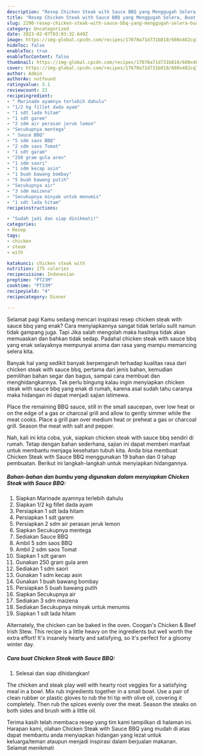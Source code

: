 ```yaml
---
description: "Resep Chicken Steak with Sauce BBQ yang Menggugah Selera, Buat Buka Puasa Enak"
title: "Resep Chicken Steak with Sauce BBQ yang Menggugah Selera, Buat Buka Puasa Enak"
slug: 2290-resep-chicken-steak-with-sauce-bbq-yang-menggugah-selera-buat-buka-puasa-enak
category: Uncategorized
date: 2023-02-07T03:03:32.649Z
image: https://img-global.cpcdn.com/recipes/17670a71d731b810/680x482cq70/chicken-steak-with-sauce-bbq-foto-resep-utama.jpg
hideToc: false
enableToc: true
enableTocContent: false
thumbnail: https://img-global.cpcdn.com/recipes/17670a71d731b810/680x482cq70/chicken-steak-with-sauce-bbq-foto-resep-utama.jpg
cover: https://img-global.cpcdn.com/recipes/17670a71d731b810/680x482cq70/chicken-steak-with-sauce-bbq-foto-resep-utama.jpg
author: Admin
authorAv: notfound
ratingvalue: 3.1
reviewcount: 22
recipeingredient:
- " Marinade ayamnya terlebih dahulu"
- "1/2 kg fillet dada ayam"
- "1 sdt lada hitam"
- "1 sdt garem"
- "2 sdm air perasan jeruk lemon"
- "Secukupnya mentega"
- " Sauce BBQ"
- "5 sdm saos BBQ"
- "2 sdm saos Tomat"
- "1 sdt garam"
- "250 gram gula aren"
- "1 sdm saori"
- "1 sdm kecap asin"
- "1 buah bawang bombay"
- "5 buah bawang putih"
- "Secukupnya air"
- "3 sdm maizena"
- "Secukupnya minyak untuk menumis"
- "1 sdt lada hitam"
recipeinstructions:

- "Sudah jadi dan siap dinikmati!"
categories:
- Resep
tags:
- chicken
- steak
- with

katakunci: chicken steak with 
nutrition: 175 calories
recipecuisine: Indonesian
preptime: "PT23M"
cooktime: "PT33M"
recipeyield: "4"
recipecategory: Dinner

---
```



Selamat pagi Kamu sedang mencari inspirasi resep chicken steak with sauce bbq yang enak? Cara menyiapkannya sangat tidak terlalu sulit namun tidak gampang juga. Tapi Jika salah mengolah maka hasilnya tidak akan memuaskan dan bahkan tidak sedap. Padahal chicken steak with sauce bbq yang enak selayaknya mempunyai aroma dan rasa yang mampu memancing selera kita.


Banyak hal yang sedikit banyak berpengaruh terhadap kualitas rasa dari chicken steak with sauce bbq, pertama dari jenis bahan, kemudian pemilihan bahan segar dan bagus, sampai cara membuat dan menghidangkannya. Tak perlu bingung kalau ingin menyiapkan chicken steak with sauce bbq yang enak di rumah, karena asal sudah tahu caranya maka hidangan ini dapat menjadi sajian istimewa.

Place the remaining BBQ sauce, still in the small saucepan, over low heat or on the edge of a gas or charcoal grill and allow to gently simmer while the meat cooks. Place a grill pan over medium heat or preheat a gas or charcoal grill. Season the meat with salt and pepper.


Nah, kali ini kita coba, yuk, siapkan chicken steak with sauce bbq sendiri di rumah. Tetap dengan bahan sederhana, sajian ini dapat memberi manfaat untuk membantu menjaga kesehatan tubuh kita. Anda bisa membuat Chicken Steak with Sauce BBQ menggunakan 19 bahan dan 0 tahap pembuatan. Berikut ini langkah-langkah untuk menyiapkan hidangannya.

<!--inarticleads1-->

##### Bahan-bahan dan bumbu yang digunakan dalam menyiapkan Chicken Steak with Sauce BBQ:

1. Siapkan  Marinade ayamnya terlebih dahulu
1. Siapkan 1/2 kg fillet dada ayam
1. Persiapkan 1 sdt lada hitam
1. Persiapkan 1 sdt garem
1. Persiapkan 2 sdm air perasan jeruk lemon
1. Siapkan Secukupnya mentega
1. Sediakan  Sauce BBQ
1. Ambil 5 sdm saos BBQ
1. Ambil 2 sdm saos Tomat
1. Siapkan 1 sdt garam
1. Gunakan 250 gram gula aren
1. Sediakan 1 sdm saori
1. Gunakan 1 sdm kecap asin
1. Gunakan 1 buah bawang bombay
1. Persiapkan 5 buah bawang putih
1. Siapkan Secukupnya air
1. Sediakan 3 sdm maizena
1. Sediakan Secukupnya minyak untuk menumis
1. Siapkan 1 sdt lada hitam


Alternately, the chicken can be baked in the oven. Coogan&#39;s Chicken &amp; Beef Irish Stew. This recipe is a little heavy on the ingredients but well worth the extra effort! It&#39;s insanely hearty and satisfying, so it&#39;s perfect for a gloomy winter day. 

<!--inarticleads2-->

##### Cara buat Chicken Steak with Sauce BBQ:


1. Selesai dan siap dihidangkan!

The chicken and steak play well with hearty root veggies for a satisfying meal in a bowl. Mix rub ingredients together in a small bowl. Use a pair of clean rubber or plastic gloves to rub the tri tip with olive oil, covering it completely. Then rub the spices evenly over the meat. Season the steaks on both sides and brush with a little oil. 

Terima kasih telah membaca resep yang tim kami tampilkan di halaman ini. Harapan kami, olahan Chicken Steak with Sauce BBQ yang mudah di atas dapat membantu anda menyiapkan hidangan yang lezat untuk keluarga/teman ataupun menjadi inspirasi dalam berjualan makanan. Selamat menikmati
